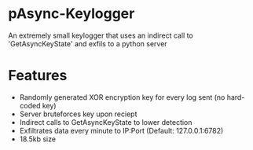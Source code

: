 # pAsync-Keylogger
An extremely small keylogger that uses an indirect call to 'GetAsyncKeyState' and exfils to a python server

# Features
- Randomly generated XOR encryption key for every log sent (no hard-coded key)
- Server bruteforces key upon reciept
- Indirect calls to GetAsyncKeyState to lower detection
- Exfiltrates data every minute to IP:Port (Default: 127.0.0.1:6782)
- 18.5kb size
